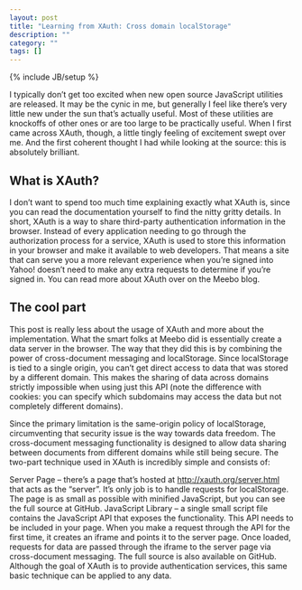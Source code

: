 ```yaml
---
layout: post
title: "Learning from XAuth: Cross domain localStorage"
description: ""
category: ""
tags: []
---
```

{% include JB/setup %}

I typically don’t get too excited when new open source JavaScript utilities are released. It may be the cynic in me, but generally I feel like there’s very little new under the sun that’s actually useful. Most of these utilities are knockoffs of other ones or are too large to be practically useful. When I first came across XAuth, though, a little tingly feeling of excitement swept over me. And the first coherent thought I had while looking at the source: this is absolutely brilliant.

## What is XAuth?

I don’t want to spend too much time explaining exactly what XAuth is, since you can read the documentation yourself to find the nitty gritty details. In short, XAuth is a way to share third-party authentication information in the browser. Instead of every application needing to go through the authorization process for a service, XAuth is used to store this information in your browser and make it available to web developers. That means a site that can serve you a more relevant experience when you’re signed into Yahoo! doesn’t need to make any extra requests to determine if you’re signed in. You can read more about XAuth over on the Meebo blog.

## The cool part

This post is really less about the usage of XAuth and more about the implementation. What the smart folks at Meebo did is essentially create a data server in the browser. The way that they did this is by combining the power of cross-document messaging and localStorage. Since localStorage is tied to a single origin, you can’t get direct access to data that was stored by a different domain. This makes the sharing of data across domains strictly impossible when using just this API (note the difference with cookies: you can specify which subdomains may access the data but not completely different domains).

Since the primary limitation is the same-origin policy of localStorage, circumventing that security issue is the way towards data freedom. The cross-document messaging functionality is designed to allow data sharing between documents from different domains while still being secure. The two-part technique used in XAuth is incredibly simple and consists of:

Server Page – there’s a page that’s hosted at http://xauth.org/server.html that acts as the “server”. It’s only job is to handle requests for localStorage. The page is as small as possible with minified JavaScript, but you can see the full source at GitHub.
JavaScript Library – a single small script file contains the JavaScript API that exposes the functionality. This API needs to be included in your page. When you make a request through the API for the first time, it creates an iframe and points it to the server page. Once loaded, requests for data are passed through the iframe to the server page via cross-document messaging. The full source is also available on GitHub.
Although the goal of XAuth is to provide authentication services, this same basic technique can be applied to any data.